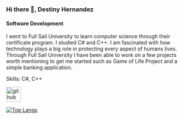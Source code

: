 ### Hi there 👋, Destiny Hernandez
#### Software Development
I went to Full Sail University to learn computer science through their certificate program. I studied C# and C++. I am fascinated with how technology plays a big role in protecting every aspect of humans lives.  Through Full Sail University I have been able to work on a few projects worth mentioning to get me started such as Game of Life Project and a simple banking application. 

Skills: C#, C++



[<img src='https://cdn.jsdelivr.net/npm/simple-icons@3.0.1/icons/github.svg' alt='github' height='40'>](https://github.com/MrDestinyH)  

[![Top Langs](https://github-readme-stats.vercel.app/api/top-langs/?username=MrDestinyH)](https://github.com/anuraghazra/github-readme-stats)



<!--
**MrDestinyH/MrDestinyH** is a ✨ _special_ ✨ repository because its `README.md` (this file) appears on your GitHub profile.

Here are some ideas to get you started:

- 🔭 I’m currently working on ...
- 🌱 I’m currently learning ...
- 👯 I’m looking to collaborate on ...
- 🤔 I’m looking for help with ...
- 💬 Ask me about ...
- 📫 How to reach me: ...
- 😄 Pronouns: ...
- ⚡ Fun fact: ...
-->
